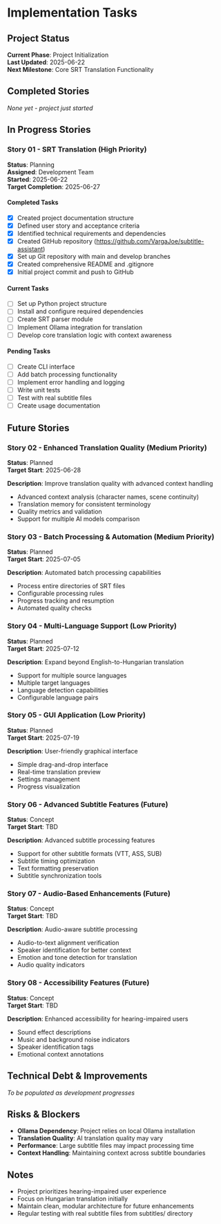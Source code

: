 # Implementation Tasks

## Project Status
**Current Phase**: Project Initialization  
**Last Updated**: 2025-06-22  
**Next Milestone**: Core SRT Translation Functionality

## Completed Stories
*None yet - project just started*

## In Progress Stories

### Story 01 - SRT Translation (High Priority)
**Status**: Planning  
**Assigned**: Development Team  
**Started**: 2025-06-22  
**Target Completion**: 2025-06-27

#### Completed Tasks
- [x] Created project documentation structure
- [x] Defined user story and acceptance criteria
- [x] Identified technical requirements and dependencies
- [x] Created GitHub repository (https://github.com/VargaJoe/subtitle-assistant)
- [x] Set up Git repository with main and develop branches
- [x] Created comprehensive README and .gitignore
- [x] Initial project commit and push to GitHub

#### Current Tasks
- [ ] Set up Python project structure
- [ ] Install and configure required dependencies
- [ ] Create SRT parser module
- [ ] Implement Ollama integration for translation
- [ ] Develop core translation logic with context awareness

#### Pending Tasks
- [ ] Create CLI interface
- [ ] Add batch processing functionality
- [ ] Implement error handling and logging
- [ ] Write unit tests
- [ ] Test with real subtitle files
- [ ] Create usage documentation

## Future Stories

### Story 02 - Enhanced Translation Quality (Medium Priority)
**Status**: Planned  
**Target Start**: 2025-06-28

**Description**: Improve translation quality with advanced context handling
- Advanced context analysis (character names, scene continuity)
- Translation memory for consistent terminology
- Quality metrics and validation
- Support for multiple AI models comparison

### Story 03 - Batch Processing & Automation (Medium Priority)
**Status**: Planned  
**Target Start**: 2025-07-05

**Description**: Automated batch processing capabilities
- Process entire directories of SRT files
- Configurable processing rules
- Progress tracking and resumption
- Automated quality checks

### Story 04 - Multi-Language Support (Low Priority)
**Status**: Planned  
**Target Start**: 2025-07-12

**Description**: Expand beyond English-to-Hungarian translation
- Support for multiple source languages
- Multiple target languages
- Language detection capabilities
- Configurable language pairs

### Story 05 - GUI Application (Low Priority)
**Status**: Planned  
**Target Start**: 2025-07-19

**Description**: User-friendly graphical interface
- Simple drag-and-drop interface
- Real-time translation preview
- Settings management
- Progress visualization

### Story 06 - Advanced Subtitle Features (Future)
**Status**: Concept  
**Target Start**: TBD

**Description**: Advanced subtitle processing features
- Support for other subtitle formats (VTT, ASS, SUB)
- Subtitle timing optimization
- Text formatting preservation
- Subtitle synchronization tools

### Story 07 - Audio-Based Enhancements (Future)
**Status**: Concept  
**Target Start**: TBD

**Description**: Audio-aware subtitle processing
- Audio-to-text alignment verification
- Speaker identification for better context
- Emotion and tone detection for translation
- Audio quality indicators

### Story 08 - Accessibility Features (Future)
**Status**: Concept  
**Target Start**: TBD

**Description**: Enhanced accessibility for hearing-impaired users
- Sound effect descriptions
- Music and background noise indicators
- Speaker identification tags
- Emotional context annotations

## Technical Debt & Improvements
*To be populated as development progresses*

## Risks & Blockers
- **Ollama Dependency**: Project relies on local Ollama installation
- **Translation Quality**: AI translation quality may vary
- **Performance**: Large subtitle files may impact processing time
- **Context Handling**: Maintaining context across subtitle boundaries

## Notes
- Project prioritizes hearing-impaired user experience
- Focus on Hungarian translation initially
- Maintain clean, modular architecture for future enhancements
- Regular testing with real subtitle files from subtitles/ directory
